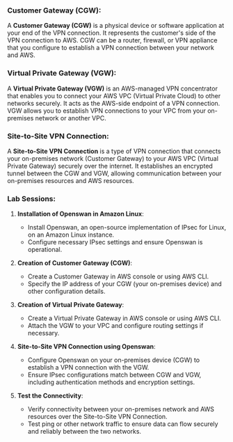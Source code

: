 ### Customer Gateway (CGW):

A **Customer Gateway (CGW)** is a physical device or software application at your end of the VPN connection. It represents the customer's side of the VPN connection to AWS. CGW can be a router, firewall, or VPN appliance that you configure to establish a VPN connection between your network and AWS.

### Virtual Private Gateway (VGW):

A **Virtual Private Gateway (VGW)** is an AWS-managed VPN concentrator that enables you to connect your AWS VPC (Virtual Private Cloud) to other networks securely. It acts as the AWS-side endpoint of a VPN connection. VGW allows you to establish VPN connections to your VPC from your on-premises network or another VPC.

### Site-to-Site VPN Connection:

A **Site-to-Site VPN Connection** is a type of VPN connection that connects your on-premises network (Customer Gateway) to your AWS VPC (Virtual Private Gateway) securely over the internet. It establishes an encrypted tunnel between the CGW and VGW, allowing communication between your on-premises resources and AWS resources.

### Lab Sessions:

1. **Installation of Openswan in Amazon Linux**:
   - Install Openswan, an open-source implementation of IPsec for Linux, on an Amazon Linux instance.
   - Configure necessary IPsec settings and ensure Openswan is operational.

2. **Creation of Customer Gateway (CGW)**:
   - Create a Customer Gateway in AWS console or using AWS CLI.
   - Specify the IP address of your CGW (your on-premises device) and other configuration details.

3. **Creation of Virtual Private Gateway**:
   - Create a Virtual Private Gateway in AWS console or using AWS CLI.
   - Attach the VGW to your VPC and configure routing settings if necessary.

4. **Site-to-Site VPN Connection using Openswan**:
   - Configure Openswan on your on-premises device (CGW) to establish a VPN connection with the VGW.
   - Ensure IPsec configurations match between CGW and VGW, including authentication methods and encryption settings.

5. **Test the Connectivity**:
   - Verify connectivity between your on-premises network and AWS resources over the Site-to-Site VPN Connection.
   - Test ping or other network traffic to ensure data can flow securely and reliably between the two networks.

